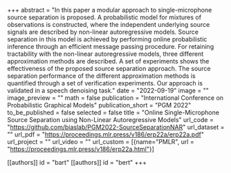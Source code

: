+++
abstract = "In this paper a modular approach to single-microphone source separation is proposed. A probabilistic model for mixtures of observations is constructed, where the independent underlying source signals are described by non-linear autoregressive models. Source separation in this model is achieved by performing online probabilistic inference through an efficient message passing procedure. For retaining tractability with the non-linear autoregressive models, three different approximation methods are described. A set of experiments shows the effectiveness of the proposed source separation approach. The source separation performance of the different approximation methods is quantified through a set of verification experiments. Our approach is validated in a speech denoising task."
date = "2022-09-19"
image = ""
image_preview = ""
math = false
publication = "International Conference on Probabilistic Graphical Models"
publication_short = "PGM 2022"
to_be_published = false
selected = false
title = "Online Single-Microphone Source Separation using Non-Linear Autoregressive Models"
url_code = "https://github.com/biaslab/PGM2022-SourceSeparationNAR"
url_dataset = ""
url_pdf = "https://proceedings.mlr.press/v186/erp22a/erp22a.pdf"
url_project = ""
url_video = ""
url_custom = [{name="PMLR", url = "https://proceedings.mlr.press/v186/erp22a.html"}]

[[authors]]
    id = "bart"
[[authors]]
    id = "bert"
+++
